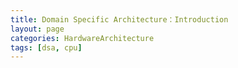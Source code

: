 ```yaml
---
title: Domain Specific Architecture：Introduction
layout: page
categories: HardwareArchitecture
tags: [dsa, cpu]
---
```

